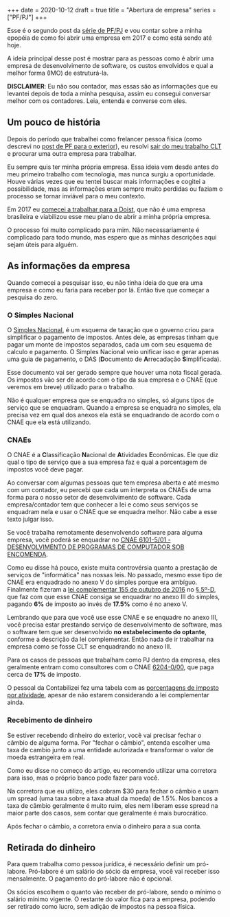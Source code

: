 +++
date = 2020-10-12
draft = true
title = "Abertura de empresa"
series = ["PF/PJ"]
+++

Esse é o segundo post da [série de PF/PJ](/series/pf/pj) e vou contar sobre a
minha epopéia de como foi abrir uma empresa em 2017 e como está sendo até hoje.

A ideia principal desse post é mostrar para as pessoas como é abrir uma empresa
de desenvolvimento de software, os custos envolvidos e qual a melhor forma
(IMO) de estruturá-la.

**DISCLAIMER**: Eu não sou contador, mas essas são as informações que
eu levantei depois de toda a minha pesquisa, assim eu consegui
conversar melhor com os contadores. Leia, entenda e converse com eles.

## Um pouco de história

Depois do período que trabalhei como frelancer pessoa física (como
descrevi no [post de PF para o exterior](/pf)), eu resolvi [sair do meu
trabalho CLT](/locaweb) e procurar uma outra empresa para trabalhar.

Eu sempre quis ter minha própria empresa. Essa ideia vem desde antes do
meu primeiro trabalho com tecnologia, mas nunca surgiu a oportunidade.
Houve várias vezes que eu tentei buscar mais informações e cogitei a
possibilidade, mas as informações eram sempre muito perdidas ou faziam o
processo se tornar inviável para o meu contexto.

Em 2017 eu [comecei a trabalhar para a Doist](/doist), que não é uma
empresa brasileira e viabilizou esse meu plano de abrir a minha própria
empresa.

O processo foi muito complicado para mim. Não necessariamente é
complicado para todo mundo, mas espero que as minhas descrições aqui
sejam úteis para alguém.

## As informações da empresa

Quando comecei a pesquisar isso, eu não tinha ideia do que era uma
empresa e como eu faria para receber por lá. Então tive que começar a
pesquisa do zero.

### O Simples Nacional

O [Simples Nacional](https://www8.receita.gov.br/SimplesNacional/), é
um esquema de taxação que o governo criou para simplificar o pagamento
de impostos. Antes dele, as empresas tinham que pagar um monte de
impostos separados, cada um com seu esquema de calculo e pagamento. O
Simples Nacional veio unificar isso e gerar apenas uma guia de
pagamento, o DAS (**D**ocumento de **A**rrecadação **S**implificada).

Esse documento vai ser gerado sempre que houver uma nota fiscal
gerada. Os impostos vão ser de acordo com o tipo da sua empresa e o
CNAE (que veremos em breve) utilizado para o trabalho.

Não é qualquer empresa que se enquadra no simples, só alguns tipos de
serviço que se enquadram. Quando a empresa se enquadra no simples, ela
precisa vez em qual dos anexos ela está se enquadrando de acordo com o
CNAE que ela está utilizando.

### CNAEs

O CNAE é a **C**lassificação **N**acional de **A**tividades
**E**conômicas. Ele que diz qual o tipo de serviço que a sua empresa
faz e qual a porcentagem de impostos você deve pagar.

Ao conversar com algumas pessoas que tem empresa aberta e até mesmo
com um contador, eu percebi que cada um interpreta os CNAEs de uma
forma para o nosso setor de desenvolvimento de software. Cada
empresa/contador tem que conhecer a lei e como seus serviços se
enquadram nela e usar o CNAE que se enquadra melhor. Não cabe a esse
texto julgar isso.

Se você trabalha remotamente desenvolvendo software para alguma
empresa, você poderá se enquadrar
no
[CNAE 6101-5/01 - DESENVOLVIMENTO DE PROGRAMAS DE COMPUTADOR SOB ENCOMENDA](http://cnae.ibge.gov.br/busca-online-cnae.html?subclasse=6201501&tipo=cnae&versao=9&view=subclasse).

Como eu disse há pouco, existe muita controvérsia quanto a prestação
de serviços de "informática" nas nossas leis. No passado, mesmo esse
tipo de CNAE era enquadrado no anexo V do simples porque era
ambíguo. Finalmente fizeram
a
[lei complementar 155 de outubro de 2016](http://www.planalto.gov.br/ccivil_03/leis/LCP/Lcp155.htm) no
[§ 5º-D](http://www.planalto.gov.br/ccivil_03/leis/LCP/Lcp123.htm#art18§5d),
que faz com que esse CNAE consiga se enquadrar no anexo III do
simples, pagando **6%** de imposto ao invés de **17.5%** como é no
anexo V.

Lembrando que para que você use esse CNAE e se enquadre no anexo III,
você precisa estar prestando serviço de desenvolvimento de software,
mas o software tem que ser desenvolvido **no estabelecimento do
optante**, conforme a descrição da lei complementar. Então nada de ir
trabalhar na empresa como se fosse CLT se enquadrando no anexo III.

Para os casos de pessoas que trabalham como PJ dentro da empresa, eles
geralmente entram como consultores com o
CNAE
[6204-0/00](http://cnae.ibge.gov.br/busca-online-cnae.html?subclasse=6204000&tipo=cnae&versao=9&view=subclasse),
que paga cerca de **17%** de imposto.

O pessoal da Contabilizei fez uma tabela com
as
[porcentagens de imposto por atividade](https://www.contabilizei.com.br/contabilidade-online/tabela-simples-nacional-completa/),
apesar de não estarem considerando a lei complementar ainda.

### Recebimento de dinheiro

Se estiver recebendo dinheiro do exterior, você vai precisar fechar o
câmbio de alguma forma. Por "fechar o câmbio", entenda escolher uma
taxa de cambio junto a uma entidade autorizada e transformar o valor
de moeda estrangeira em real.

Como eu disse no começo do artigo, eu recomendo utilizar uma corretora
para isso, mas o próprio banco pode fazer para você.

Na corretora que eu utilizo, eles cobram $30 para fechar o câmbio e
usam um spread (uma taxa sobre a taxa atual da moeda) de 1.5%. Nos
bancos a taxa de câmbio geralmente é muito ruim, eles nem liberam esse
spread na maior parte dos casos, sem contar que geralmente é mais
burocrático.

Após fechar o câmbio, a corretora envia o dinheiro para a sua conta.

## Retirada do dinheiro

Para quem trabalha como pessoa jurídica, é necessário definir um
pró-labore. Pró-labore é um salário do sócio da empresa, você vai
receber isso mensalmente. O pagamento do pró-labore não é opcional.

Os sócios escolhem o quanto vão receber de pró-labore, sendo o mínimo
o salário mínimo vigente. O restante do valor fica para a empresa,
podendo ser retirado como lucro, sem adição de impostos na pessoa
física.
